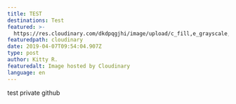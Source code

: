 ```yaml
---
title: TEST
destinations: Test
featured: >-
  https://res.cloudinary.com/dkdpqgjhi/image/upload/c_fill,e_grayscale,f_auto,q_auto,w_300/16_flad6k.jpg
featuredpath: cloudinary
date: 2019-04-07T09:54:04.907Z
type: post
author: Kitty R.
featuredalt: Image hosted by Cloudinary
language: en
---
```

test private github
